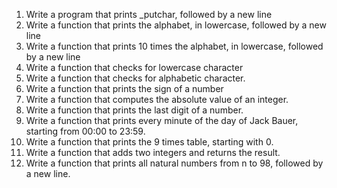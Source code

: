 1. Write a program that prints _putchar, followed by a new line
2. Write a function that prints the alphabet, in lowercase, followed by a new line
3. Write a function that prints 10 times the alphabet, in lowercase, followed by a new line
4. Write a function that checks for lowercase character
5. Write a function that checks for alphabetic character.
6. Write a function that prints the sign of a number
6. Write a function that computes the absolute value of an integer.
7. Write a function that prints the last digit of a number.
8. Write a function that prints every minute of the day of Jack Bauer, starting from 00:00 to 23:59.
9. Write a function that prints the 9 times table, starting with 0.
10. Write a function that adds two integers and returns the result.
11. Write a function that prints all natural numbers from n to 98, followed by a new line.
